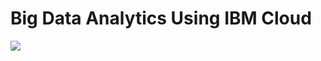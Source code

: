 # Big Data Analytics Using IBM Cloud
      

 <img src="https://www.shutterstock.com/image-vector/big-data-analytics-concept-background-260nw-370904066.jpg">

 
